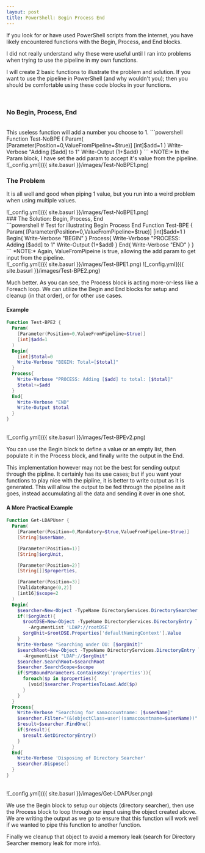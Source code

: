 ```yaml
---
layout: post
title: PowerShell: Begin Process End
---
```

<p>
If you look for or have used PowerShell scripts from the internet, you have likely encountered functions with the Begin, Process, and End blocks.
</p>

<p>
I did not really understand why these were useful until I ran into problems
when trying to use the pipeline in my own functions.

I will create 2 basic functions to illustrate the problem and solution.
If you want to use the pipeline in PowerShell (and why wouldn't you); then you should be comfortable using these code blocks in your functions.
</p>
<br>

### No Begin, Process, End
<br>
This useless function will add a number you choose to 1.
```powershell
Function Test-NoBPE {
  Param(
    [Parameter(Position=0,ValueFromPipeline=$true)]
    [int]$add=1
  )
  Write-Verbose "Adding [$add] to 1"
  Write-Output (1+$add)
}
```
*NOTE:* In the Param block, I have set the add param to accept it's value from the pipeline.
<br>
![_config.yml]({{ site.basurl }}/images/Test-NoBPE1.png) 

### The Problem
<p>
It is all well and good when piping 1 value,
but you run into a weird problem when using multiple values.
</p>
![_config.yml]({{ site.basurl }}/images/Test-NoBPE1.png) 

<br>
### The Solution: Begin, Process, End
<br>
```powershell
# Test for illustrating Begin Process End <BPE>
Function Test-BPE {
  Param(
    [Parameter(Position=0,ValueFromPipeline=$true)]
    [int]$add=1
  )
  Begin{
    Write-Verbose "BEGIN"
  }
  Process{
    Write-Verbose "PROCESS: Adding [$add] to 1"
    Write-Output (1+$add)
  }
  End{
    Write-Verbose "END"
  }
}
```
*NOTE:* Again, ValueFromPipeine is true, allowing the add param to get input from the pipeline.
<br>
![_config.yml]({{ site.basurl }}/images/Test-BPE1.png) 
![_config.yml]({{ site.basurl }}/images/Test-BPE2.png) 
<br>
<p>
Much better.
As you can see, the Process block is acting more-or-less like a Foreach loop.
We can utilize the Begin and End blocks for setup and cleanup (in that order),
or for other use cases.
</p>

#### Example
```powershell
Function Test-BPE2 {
  Param(
    [Parameter(Position=0,ValueFromPipeline=$true)]
    [int]$add=1
  )
  Begin{
    [int]$total=0
    Write-Verbose "BEGIN: Total=[$total]"
  }
  Process{
    Write-Verbose "PROCESS: Adding [$add] to total: [$total]"
    $total+=$add
  }
  End{
    Write-Verbose "END"
    Write-Output $total
  }
}
```
<br>
![_config.yml]({{ site.basurl }}/images/Test-BPEv2.png) 
<br>

<p>
You can use the Begin block to define a value or an empty list,
then populate it in the Process block, and finally write the output in the End.
</p>
<p>
This implementation however may not be the best for sending
output through the pipline. 
It certainly has its use cases; 
but if you want your functions to play nice with the pipline,
it is better to write output as it is generated.
This will allow the output to be fed through the pipeline as it goes, 
instead accumulating all the data and sending it over in one shot.
</p>

#### A More Practical Example
```powershell
Function Get-LDAPUser {
  Param(
    [Parameter(Position=0,Mandatory=$true,ValueFromPipeline=$true)]
    [String]$userName,

    [Parameter(Position=1)]
    [String]$orgUnit,

    [Parameter(Position=2)]
    [String[]]$properties,

    [Parameter(Position=3)]
    [ValidateRange(0,2)]
    [int16]$scope=2
  )
  Begin{
    $searcher=New-Object -TypeName DirectoryServices.DirectorySearcher
    if(!$orgUnit){
      $rootDSE=New-Object -TypeName DirectoryServices.DirectoryEntry `
        -ArgumentList 'LDAP://rootDSE'
      $orgUnit=$rootDSE.Properties['defaultNamingContext'].Value
    }
    Write-Verbose "Searching under OU: [$orgUnit]"
    $searchRoot=New-Object -TypeName DirectoryServices.DirectoryEntry `
      -ArgumentList "LDAP://$orgUnit"
    $searcher.SearchRoot=$searchRoot
    $searcher.SearchScope=$scope
    if($PSBoundParameters.ContainsKey('properties')){
      foreach($p in $properties){
        [void]$searcher.PropertiesToLoad.Add($p)
      }
    }
  }
  Process{
    Write-Verbose "Searching for samaccountname: [$userName]"
    $searcher.Filter="(&(objectClass=user)(samaccountname=$userName))"
    $result=$searcher.FindOne()
    if($result){
      $result.GetDirectoryEntry()
    }
  }
  End{
    Write-Verbose 'Disposing of Directory Searcher'
    $searcher.Dispose()
  }
}
```
<br>
![_config.yml]({{ site.basurl }}/images/Get-LDAPUser.png) 

<p>
We use the Begin block to setup our objects (directory searcher),
then use the Process block to loop through 
our input using the object created above.
We are writing the output as we go to ensure that this function
will work well if we wanted to pipe this function to another function.
</p>
<p>
Finally we cleanup that object to avoid a memory leak 
(search for Directory Searcher memory leak for more info).
</p>
